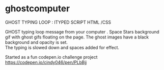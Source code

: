 # ghostcomputer
GHOST TYPING  LOOP :  ITYPED SCRIPT HTML /CSS 

GHOST typing loop message from your computer . 
Space Stars background gif with ghost gifs floating on the page. 
The ghost images have a black background and opacity is set.  
The typing is slowed down and spaces added for effect. 

Started as a fun codepen.io challenge project 
https://codepen.io/cindy046/pen/PLbBjj
